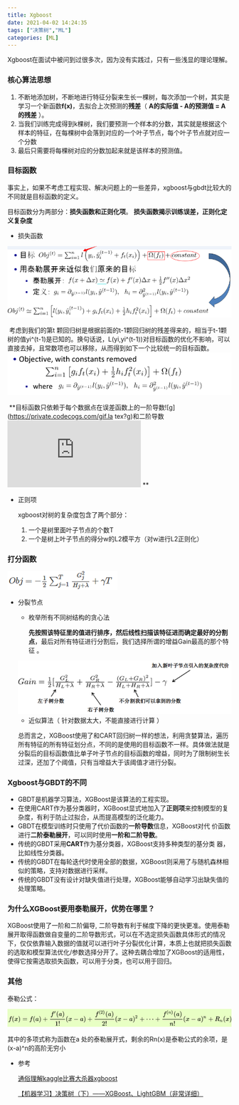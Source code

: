 ```yaml
---
title: Xgboost
date: 2021-04-02 14:24:35
tags: ["决策树","ML"]
categories: [ML]
---
```


 Xgboost在面试中被问到过很多次，因为没有实践过，只有一些浅显的理论理解。

<!--more-->

###  核心算法思想

1. 不断地添加树，不断地进行特征分裂来生长一棵树，每次添加一个树，其实是学习一个新函数**f(x)**，去拟合上次预测的**残差**（ **A的实际值 - A的预测值 = A的残差** ）。
2. 当我们训练完成得到k棵树，我们要预测一个样本的分数，其实就是根据这个样本的特征，在每棵树中会落到对应的一个叶子节点，每个叶子节点就对应一个分数
3. 最后只需要将每棵树对应的分数加起来就是该样本的预测值。

###  目标函数

事实上，如果不考虑工程实现、解决问题上的一些差异，xgboost与gbdt比较大的不同就是目标函数的定义。 

 目标函数分为两部分：**损失函数和正则化项**。   **损失函数揭示训练误差，正则化定义复杂度** 

- 损失函数

![avatar](./Xgboost/obj.png)

​		 考虑到我们的第t 颗回归树是根据前面的t-1颗回归树的残差得来的，相当于t-1颗树的值yi^(t-1)是已知的。换句话说，L(yi,yi^(t-1))对目标函数的优化不影响，可以直接去掉，且常数项也可以移除，从而得到如下一个比较统一的目标函数。 ![avatar](./Xgboost/obj2.png)

​	**目标函数只依赖于每个数据点在误差函数上的一阶导数![g](https://private.codecogs.com/gif.la		tex?g)和二阶导数![h](https://private.codecogs.com/gif.latex?h) **

- 正则项

  xgboost对树的复杂度包含了两个部分：

  1. 一个是树里面叶子节点的个数T
  2. 一个是树上叶子节点的得分w的L2模平方（对w进行L2正则化）

###  打分函数

![avatar](./Xgboost/obj3.png)

- 分裂节点

  -  枚举所有不同树结构的贪心法 

     **先按照该特征里的值进行排序，然后线性扫描该特征进而确定最好的分割点**，最后对所有特征进行分割后，我们选择所谓的增益Gain最高的那个特征 。

    <img src="./Xgboost/gain.png" alt="avatar" style="zoom:80%;" />

  - 近似算法（ 针对数据太大，不能直接进行计算 ）

   总而言之，XGBoost使用了和CART回归树一样的想法，利用贪婪算法，遍历所有特征的所有特征划分点，不同的是使用的目标函数不一样。具体做法就是分裂后的目标函数值比单子叶子节点的目标函数的增益，同时为了限制树生长过深，还加了个阈值，只有当增益大于该阈值才进行分裂。 

###  Xgboost与GBDT的不同

- GBDT是机器学习算法，XGBoost是该算法的工程实现。
- 在使用CART作为基分类器时，XGBoost显式地加入了**正则项**来控制模型的复杂度，有利于防止过拟合，从而提高模型的泛化能力。
- GBDT在模型训练时只使用了代价函数的**一阶导数**信息，XGBoost对代 价函数进行**二阶泰勒展开**，可以同时使用**一阶和二阶导数**。
- 传统的GBDT采用**CART**作为基分类器，XGBoost支持多种类型的基分类 器，比如线性分类器。
- 传统的GBDT在每轮迭代时使用全部的数据，XGBoost则采用了与随机森林相似的策略，支持对数据进行采样。
- 传统的GBDT没有设计对缺失值进行处理，XGBoost能够自动学习出缺失值的处理策略。



###  为什么XGBoost要用泰勒展开，优势在哪里？

 XGBoost使用了一阶和二阶偏导, 二阶导数有利于梯度下降的更快更准。使用泰勒展开取得函数做自变量的二阶导数形式，可以在不选定损失函数具体形式的情况下，仅仅依靠输入数据的值就可以进行叶子分裂优化计算，本质上也就把损失函数的选取和模型算法优化/参数选择分开了。这种去耦合增加了XGBoost的适用性，使得它按需选取损失函数，可以用于分类，也可以用于回归。 

###  其他

泰勒公式：

![avatar](./Xgboost/tale.png)

 其中的多项式称为函数在a 处的泰勒展开式，剩余的Rn(x)是泰勒公式的余项，是(x-a)^n的高阶无穷小 

- 参考

  [通俗理解kaggle比赛大杀器xgboost](https://blog.csdn.net/v_JULY_v/article/details/81410574)

  [【机器学习】决策树（下）——XGBoost、LightGBM（非常详细）](https://zhuanlan.zhihu.com/p/87885678)


